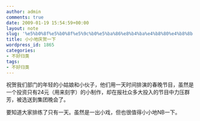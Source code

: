 ```yaml
---
author: admin
comments: true
date: 2009-01-19 15:54:59+00:00
layout: note
slug: '%e5%b0%8f%e5%b0%8f%e5%9c%b0%e5%ba%86%e8%b4%ba%e4%b8%80%e4%b8%8b'
title: 小小地庆贺一下
wordpress_id: 1865
categories:
- 不好归类
tags:
- 不好归类
---
```


祝贺我们部门的年轻的小姑娘和小伙子，他们用一天时间排演的春晚节目，虽然是一个投资只有24元（用来刻字）的小制作，却在报社众多大投入的节目中力压群芳，被选送到集团晚会了。

要知道大家排练了只有一天。虽然是一出小戏，但也很值得小小地NB一下。
